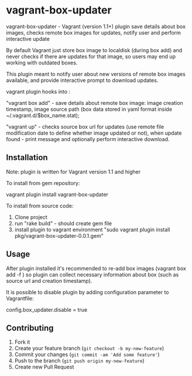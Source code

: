 # vagrant-box-updater

vagrant-box-updater - Vagrant (version 1.1+) plugin  save details
about box images, checks remote box images for updates, notify user and
perform interactive update

By default Vagrant just store box image to localdisk (during box add)
and never checks if there are updates for that image, so users may end
up working with outdated boxes.

This plugin meant to notify user about new versions of remote box
images available, and provide interactive prompt to download updates. 


vagrant plugin hooks into :

  "vagrant box add" - save details about remote box image: image
creation timestamp, image source path (box data stored in yaml format
inside ~/.vagrant.d/$box_name.stat);

  "vagrant up" -	checks source box url for updates (use remote file
modification date to define whether image updated or not), when update
found - print message and optionally perform interactive download.
 

## Installation

Note: plugin is written for Vagrant version 1.1 and higher

To install from gem repository:

vagrant plugin install vagrant-box-updater

To install from source code:

1. Clone project
2. run "rake build" - should create gem file
3. install plugin to vagrant environment "sudo vagrant  plugin install
   pkg/vagrant-box-updater-0.0.1.gem" 

## Usage

After plugin installed it's recommended to re-add box images (vagrant
box add -f ) so plugin can collect necessary information about box (such
as source url and creation timestamp).

It is possible to disable plugin by adding configuration parameter to
Vagrantfile:

config.box_updater.disable = true

## Contributing

1. Fork it
2. Create your feature branch (`git checkout -b my-new-feature`)
3. Commit your changes (`git commit -am 'Add some feature'`)
4. Push to the branch (`git push origin my-new-feature`)
5. Create new Pull Request
